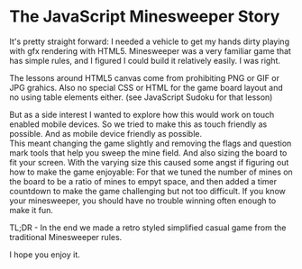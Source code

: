 # The JavaScript Minesweeper Story

It's pretty straight forward: I needed a vehicle to get my hands dirty playing with gfx rendering with HTML5. 
Minesweeper was a very familiar game that has simple rules, and I figured I could build it relatively easily.
I was right.

The lessons around HTML5 canvas come from prohibiting PNG or GIF or JPG grahics. Also no special CSS or HTML for the game 
board layout and no using table elements either. (see JavaScript Sudoku for that lesson)

But as a side interest I wanted to explore how this would work on touch enabled mobile devices.  So we tried 
to make this as touch friendly as possible. And as mobile device friendly as possible.  
This meant changing the game slightly and removing the flags and 
question mark tools that help you sweep the mine field.  And also sizing the board to fit your screen.  With the 
varying size this caused some angst if figuring out how to make the game enjoyable:  For that we tuned the number
of mines on the board to be a ratio of mines to empyt space, and then added a timer countdown to make the game 
challenging but not too difficult.  If you know your minesweeper, you should have no trouble winning often enough
to make it fun.

TL;DR - In the end we made a retro styled simplified casual game from the traditional Minesweeper rules.

I hope you enjoy it. 
